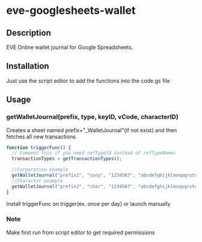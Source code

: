 # eve-googlesheets-wallet

## Description
EVE Online wallet journal for Google Spreadsheets.

## Installation
Just use the script editor to add the functions into the code.gs file

## Usage

### getWalletJournal(prefix, type, keyID, vCode, characterID)
Creates a sheet named prefix+"\_WalletJournal"(if not exist) and then fetches all new transactions

```js
function triggerFunc() {
  // Comment this if you need refTypeId instead of refTypeNames
  transactionTypes = getTransactionTypes();

  //Corporation example
  getWalletJournal("prefix1", "corp", "1234567", "abcdefghijklmnopqrstuvwxyzABCDEFGHIJKLMNOPQRSTUVWXYZ");
  //Character example
  getWalletJournal("prefix2", "char", "1234567", "abcdefghijklmnopqrstuvwxyzABCDEFGHIJKLMNOPQRSTUVWXYZ", "1234567");
}
```

Install triggerFunc on trigger(ex. once per day) or launch manually

### Note
Make first run from script editor to get required permissions
